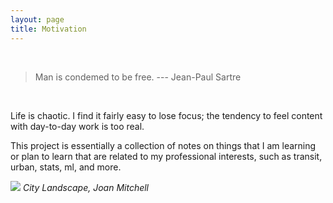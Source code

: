 ```yaml
---
layout: page
title: Motivation
---
```


&nbsp;

> Man is condemed to be free. --- Jean-Paul Sartre

&nbsp;


Life is chaotic. I find it fairly easy to lose focus; the tendency to feel content with day-to-day work is too real. 

This project is essentially a collection of notes on things that I am learning or plan to learn that are related to my professional interests, such as transit, urban, stats, ml, and more. 


![](http://musicclipoftheday.files.wordpress.com/2014/02/joan_mitchell_city_landscape.jpg)
_City Landscape, Joan Mitchell_